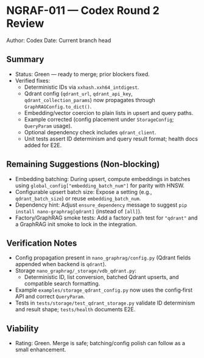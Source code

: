 # NGRAF-011 — Codex Round 2 Review

Author: Codex
Date: Current branch head

## Summary
- Status: Green — ready to merge; prior blockers fixed.
- Verified fixes:
  - Deterministic IDs via `xxhash.xxh64_intdigest`.
  - Qdrant config (`qdrant_url`, `qdrant_api_key`, `qdrant_collection_params`) now propagates through `GraphRAGConfig.to_dict()`.
  - Embedding/vector coercion to plain lists in upsert and query paths.
  - Example corrected (config placement under `StorageConfig`; `QueryParam` usage).
  - Optional dependency check includes `qdrant_client`.
  - Unit tests assert ID determinism and query result format; health docs added for E2E.

## Remaining Suggestions (Non‑blocking)
- Embedding batching: During upsert, compute embeddings in batches using `global_config["embedding_batch_num"]` for parity with HNSW.
- Configurable upsert batch size: Expose a setting (e.g., `qdrant_batch_size`) or reuse `embedding_batch_num`.
- Dependency hint: Adjust `ensure_dependency` message to suggest `pip install nano-graphrag[qdrant]` (instead of `[all]`).
- Factory/GraphRAG smoke tests: Add a factory path test for `"qdrant"` and a GraphRAG init smoke to lock in the integration.

## Verification Notes
- Config propagation present in `nano_graphrag/config.py` (Qdrant fields appended when backend is `qdrant`).
- Storage `nano_graphrag/_storage/vdb_qdrant.py`:
  - Deterministic ID, list conversion, batched Qdrant upserts, and compatible search formatting.
- Example `examples/storage_qdrant_config.py` now uses the config‑first API and correct `QueryParam`.
- Tests in `tests/storage/test_qdrant_storage.py` validate ID determinism and result shape; `tests/health` documents E2E.

## Viability
- Rating: Green. Merge is safe; batching/config polish can follow as a small enhancement.
